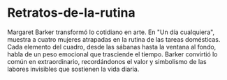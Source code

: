 # Retratos-de-la-rutina
Margaret Barker transformó lo cotidiano en arte. En "Un día cualquiera", muestra a cuatro mujeres atrapadas en la rutina de las tareas domésticas. Cada elemento del cuadro, desde las sábanas hasta la ventana al fondo, habla de un peso emocional que trasciende el tiempo. Barker convirtió lo común en extraordinario, recordándonos el valor y simbolismo de las labores invisibles que sostienen la vida diaria.
